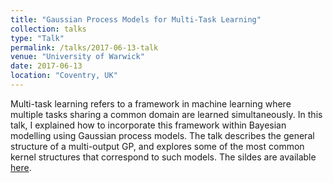 ```yaml
---
title: "Gaussian Process Models for Multi-Task Learning"
collection: talks
type: "Talk"
permalink: /talks/2017-06-13-talk
venue: "University of Warwick"
date: 2017-06-13
location: "Coventry, UK"
---
```


Multi-task learning refers to a framework in machine learning where multiple
tasks sharing a common domain are learned simultaneously. In this talk, I
explained how to incorporate this framework within Bayesian modelling using
Gaussian process models. The talk describes the general structure of a multi-output
GP, and explores some of the most common kernel structures that correspond to
such models. The sildes are available
[here](https://github.com/aboustati/aboustati.github.io/blob/master/files/gaussian-process-mtl-models.pdf).
